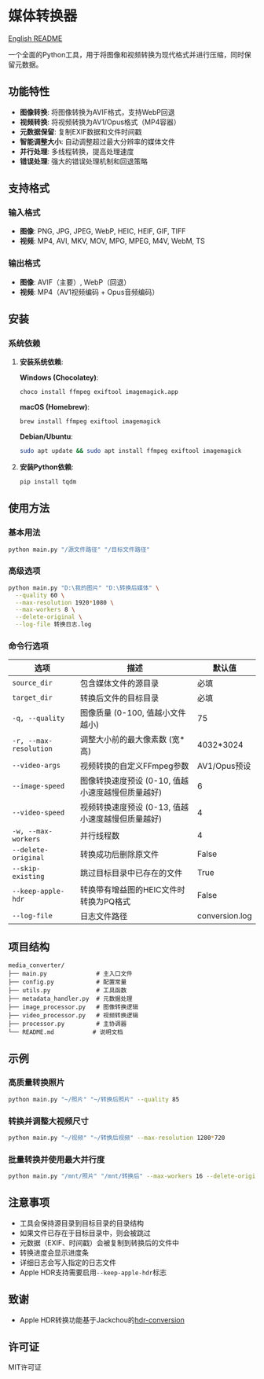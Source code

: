 # 媒体转换器

[English README](README.md)

一个全面的Python工具，用于将图像和视频转换为现代格式并进行压缩，同时保留元数据。

## 功能特性

- **图像转换**: 将图像转换为AVIF格式，支持WebP回退
- **视频转换**: 将视频转换为AV1/Opus格式（MP4容器）
- **元数据保留**: 复制EXIF数据和文件时间戳
- **智能调整大小**: 自动调整超过最大分辨率的媒体文件
- **并行处理**: 多线程转换，提高处理速度
- **错误处理**: 强大的错误处理机制和回退策略

## 支持格式

### 输入格式
- **图像**: PNG, JPG, JPEG, WebP, HEIC, HEIF, GIF, TIFF
- **视频**: MP4, AVI, MKV, MOV, MPG, MPEG, M4V, WebM, TS

### 输出格式
- **图像**: AVIF（主要）, WebP（回退）
- **视频**: MP4（AV1视频编码 + Opus音频编码）

## 安装

### 系统依赖

1. **安装系统依赖**:
   
   **Windows (Chocolatey)**:
   ```bash
   choco install ffmpeg exiftool imagemagick.app
   ```
   
   **macOS (Homebrew)**:
   ```bash
   brew install ffmpeg exiftool imagemagick
   ```
   
   **Debian/Ubuntu**:
   ```bash
   sudo apt update && sudo apt install ffmpeg exiftool imagemagick
   ```

2. **安装Python依赖**:
   ```bash
   pip install tqdm
   ```

## 使用方法

### 基本用法
```bash
python main.py "/源文件路径" "/目标文件路径"
```

### 高级选项
```bash
python main.py "D:\我的图片" "D:\转换后媒体" \
  --quality 60 \
  --max-resolution 1920*1080 \
  --max-workers 8 \
  --delete-original \
  --log-file 转换日志.log
```

### 命令行选项

| 选项 | 描述 | 默认值 |
|------|------|--------|
| `source_dir` | 包含媒体文件的源目录 | 必填 |
| `target_dir` | 转换后文件的目标目录 | 必填 |
| `-q, --quality` | 图像质量 (0-100, 值越小文件越小) | 75 |
| `-r, --max-resolution` | 调整大小前的最大像素数 (宽*高) | 4032*3024 |
| `--video-args` | 视频转换的自定义FFmpeg参数 | AV1/Opus预设 |
| `--image-speed` | 图像转换速度预设 (0-10, 值越小速度越慢但质量越好) | 6 |
| `--video-speed` | 视频转换速度预设 (0-13, 值越小速度越慢但质量越好) | 4 |
| `-w, --max-workers` | 并行线程数 | 4 |
| `--delete-original` | 转换成功后删除原文件 | False |
| `--skip-existing` | 跳过目标目录中已存在的文件 | True |
| `--keep-apple-hdr` | 转换带有增益图的HEIC文件时转换为PQ格式 | False |
| `--log-file` | 日志文件路径 | conversion.log |

## 项目结构

```
media_converter/
├── main.py              # 主入口文件
├── config.py            # 配置常量
├── utils.py             # 工具函数
├── metadata_handler.py  # 元数据处理
├── image_processor.py   # 图像转换逻辑
├── video_processor.py   # 视频转换逻辑
├── processor.py         # 主协调器
└── README.md           # 说明文档
```

## 示例

### 高质量转换照片
```bash
python main.py "~/照片" "~/转换后照片" --quality 85
```

### 转换并调整大视频尺寸
```bash
python main.py "~/视频" "~/转换后视频" --max-resolution 1280*720
```

### 批量转换并使用最大并行度
```bash
python main.py "/mnt/照片" "/mnt/转换后" --max-workers 16 --delete-original
```

## 注意事项

- 工具会保持源目录到目标目录的目录结构
- 如果文件已存在于目标目录中，则会被跳过
- 元数据（EXIF、时间戳）会被复制到转换后的文件中
- 转换进度会显示进度条
- 详细日志会写入指定的日志文件
- Apple HDR支持需要启用`--keep-apple-hdr`标志

## 致谢

- Apple HDR转换功能基于Jackchou的[hdr-conversion](https://github.com/Jackchou00/hdr-conversion)

## 许可证

MIT许可证